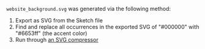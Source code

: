 `website_background.svg` was generated via the following method:

1. Export as SVG from the Sketch file
2. Find and replace all occurrences in the exported SVG of "#000000" with "#6653ff" (the accent color)
3. Run through [an SVG compressor](https://vecta.io/nano)